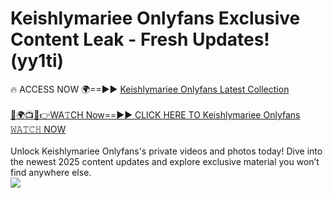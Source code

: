 # Keishlymariee Onlyfans Exclusive Content Leak - Fresh Updates! (yy1ti)

🔥 ACCESS NOW 🌍==►► <a href="https://tinyurl.com/kvy9nzfs" rel="nofollow">Keishlymariee Onlyfans Latest Collection</a>
<br><br>
[🔴🌍📺📱👉WA𝚃CH Now==►► CLICK HERE TO Keishlymariee Onlyfans 𝚆𝙰𝚃𝙲𝙷 NOW](https://tinyurl.com/kvy9nzfs)
<br><br>
Unlock Keishlymariee Onlyfans's private videos and photos today! Dive into the newest 2025 content updates and explore exclusive material you won’t find anywhere else.
<br>
<a href="https://tinyurl.com/kvy9nzfs" rel="nofollow" data-target="animated-image.originalLink"><img src="https://camo.githubusercontent.com/8a4f000d20f83aca3bf7ec5f350d767afa0574a8a352519fd8cfa583a6f93a33/68747470733a2f2f692e696d6775722e636f6d2f644a486b345a712e676966" data-canonical-src="https://i.imgur.com/dJHk4Zq.gif" style="max-width: 100%; display: inline-block;" data-target="animated-image.originalImage"></a>
<br>
